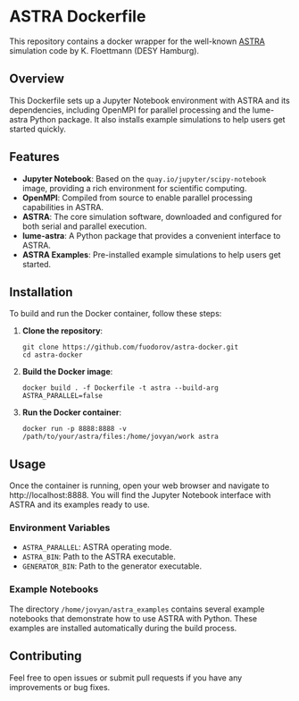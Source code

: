 # ASTRA Dockerfile

This repository contains a docker wrapper for the well-known [ASTRA](https://www.desy.de/~mpyflo/) simulation code by K. Floettmann (DESY Hamburg).

## Overview

This Dockerfile sets up a Jupyter Notebook environment with ASTRA and its dependencies, including OpenMPI for parallel processing and the lume-astra Python package. It also installs example simulations to help users get started quickly.

## Features

- **Jupyter Notebook**: Based on the `quay.io/jupyter/scipy-notebook` image, providing a rich environment for scientific computing.
- **OpenMPI**: Compiled from source to enable parallel processing capabilities in ASTRA.
- **ASTRA**: The core simulation software, downloaded and configured for both serial and parallel execution.
- **lume-astra**: A Python package that provides a convenient interface to ASTRA.
- **ASTRA Examples**: Pre-installed example simulations to help users get started.

## Installation

To build and run the Docker container, follow these steps:

1. **Clone the repository**:
    ```shell
    git clone https://github.com/fuodorov/astra-docker.git
    cd astra-docker
    ```
    

2. **Build the Docker image**:
    ```shell
    docker build . -f Dockerfile -t astra --build-arg ASTRA_PARALLEL=false
    ```    

3. **Run the Docker container**:
    ```shell
    docker run -p 8888:8888 -v /path/to/your/astra/files:/home/jovyan/work astra
    ```    

## Usage

Once the container is running, open your web browser and navigate to http://localhost:8888. 
You will find the Jupyter Notebook interface with ASTRA and its examples ready to use.

### Environment Variables

- `ASTRA_PARALLEL`: ASTRA operating mode.
- `ASTRA_BIN`: Path to the ASTRA executable.
- `GENERATOR_BIN`: Path to the generator executable.

### Example Notebooks

The directory `/home/jovyan/astra_examples` contains several example notebooks that demonstrate how to use ASTRA with Python. 
These examples are installed automatically during the build process.

## Contributing

Feel free to open issues or submit pull requests if you have any improvements or bug fixes.